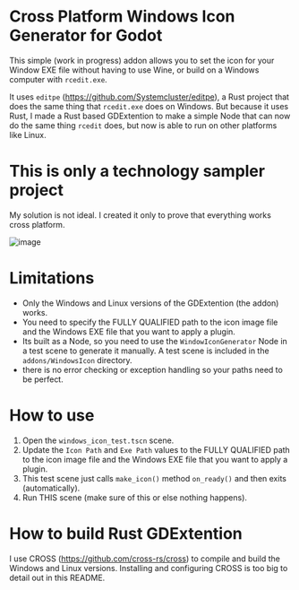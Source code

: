 # Cross Platform Windows Icon Generator for Godot

This simple (work in progress) addon allows you to set the icon for your Window EXE file without having to use Wine, or build on a Windows computer with `rcedit.exe`.

It uses `editpe` (https://github.com/Systemcluster/editpe), a Rust project that does the same thing that `rcedit.exe` does on Windows. But because it uses Rust, I made a Rust based GDExtention to make a simple Node that can now do the same thing `rcedit` does, but now is able to run on other platforms like Linux.

# This is only a technology sampler project

My solution is not ideal.  I created it only to prove that everything works cross platform.  

![image](https://github.com/user-attachments/assets/93fdf31f-053e-4113-94c0-e04d2b463024)

# Limitations

- Only the Windows and Linux versions of the GDExtention (the addon) works.
- You need to specify the FULLY QUALIFIED path to the icon image file and the Windows EXE file that you want to apply a plugin.
- Its built as a Node, so you need to use the `WindowIconGenerator` Node in a test scene to generate it manually.  A test scene is included in the `addons/WindowsIcon` directory.
- there is no error checking or exception handling so your paths need to be perfect.

# How to use

1. Open the `windows_icon_test.tscn` scene.
2. Update the `Icon Path` and `Exe Path` values to the FULLY QUALIFIED path to the icon image file and the Windows EXE file that you want to apply a plugin.
3. This test scene just calls `make_icon()` method `on_ready()` and then exits (automatically).
4. Run THIS scene (make sure of this or else nothing happens).

# How to build Rust GDExtention

I use CROSS (https://github.com/cross-rs/cross) to compile and build the Windows and Linux versions.  Installing and configuring CROSS is too big to detail out in this README.

